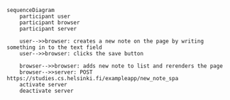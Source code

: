```mermaid
sequenceDiagram
    participant user
    participant browser
    participant server

    user-->>browser: creates a new note on the page by writing something in to the text field
    user-->>browser: clicks the save button
    
    browser-->>browser: adds new note to list and rerenders the page
    browser-->>server: POST https://studies.cs.helsinki.fi/exampleapp/new_note_spa
    activate server
    deactivate server
```

<!-- Create a diagram depicting the situation where the user creates a new note using the single-page version of the app. -->
